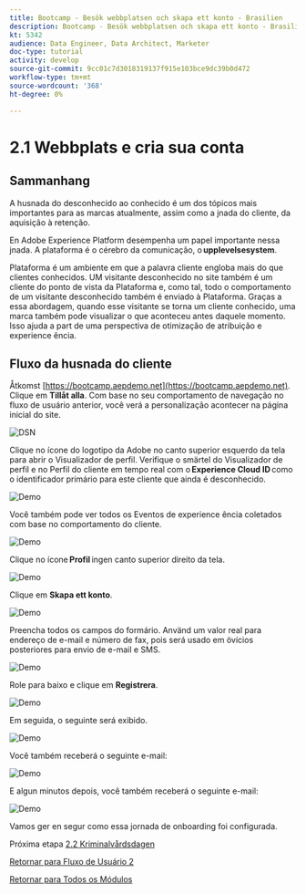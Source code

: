 ```yaml
---
title: Bootcamp - Besök webbplatsen och skapa ett konto - Brasilien
description: Bootcamp - Besök webbplatsen och skapa ett konto - Brasilien
kt: 5342
audience: Data Engineer, Data Architect, Marketer
doc-type: tutorial
activity: develop
source-git-commit: 9cc01c7d3018319137f915e103bce9dc39b0d472
workflow-type: tm+mt
source-wordcount: '368'
ht-degree: 0%

---
```


# 2.1 Webbplats e cria sua conta

## Sammanhang

A husnada do desconhecido ao conhecido é um dos tópicos mais importantes para as marcas atualmente, assim como a jnada do cliente, da aquisição à retenção.

En Adobe Experience Platform desempenha um papel importante nessa jnada. A plataforma é o cérebro da comunicação, o **upplevelsesystem**.

Plataforma é um ambiente em que a palavra cliente engloba mais do que clientes conhecidos. UM visitante desconhecido no site também é um cliente do ponto de vista da Plataforma e, como tal, todo o comportamento de um visitante desconhecido também é enviado à Plataforma. Graças a essa abordagem, quando esse visitante se torna um cliente conhecido, uma marca também pode visualizar o que aconteceu antes daquele momento. Isso ajuda a part de uma perspectiva de otimização de atribuição e experience ência.

## Fluxo da husnada do cliente

Åtkomst [https://bootcamp.aepdemo.net](https://bootcamp.aepdemo.net). Clique em **Tillåt alla**. Com base no seu comportamento de navegação no fluxo de usuário anterior, você verá a personalização acontecer na página inicial do site.

![DSN](./images/web8.png)

Clique no ícone do logotipo da Adobe no canto superior esquerdo da tela para abrir o Visualizador de perfil. Verifique o smärtel do Visualizador de perfil e no Perfil do cliente em tempo real com o **Experience Cloud ID** como o identificador primário para este cliente que ainda é desconhecido.

![Demo](./images/pv1.png)

Você também pode ver todos os Eventos de experience ência coletados com base no comportamento do cliente.

![Demo](./images/pv3.png)

Clique no ícone **Profil** ingen canto superior direito da tela.

![Demo](./images/pv4.png)

Clique em **Skapa ett konto**.

![Demo](./images/pv5.png)

Preencha todos os campos do formário. Använd um valor real para endereço de e-mail e número de fax, pois será usado em övícios posteriores para envio de e-mail e SMS.

![Demo](./images/pv7.png)

Role para baixo e clique em **Registrera**.

![Demo](./images/pv8.png)

Em seguida, o seguinte será exibido.

![Demo](./images/pv9.png)

Você também receberá o seguinte e-mail:

![Demo](./images/pv10.png)

E algun minutos depois, você também receberá o seguinte e-mail:

![Demo](./images/pv11.png)

Vamos ger en segur como essa jornada de onboarding foi configurada.

Próxima etapa [2.2 Kriminalvårdsdagen](./ex2.md)

[Retornar para Fluxo de Usuário 2](./uc2.md)

[Retornar para Todos os Módulos](../../overview.md)
